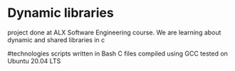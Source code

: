 # Dynamic libraries
project done at ALX Software Engineering course. We are learning about dynamic and shared libraries in c

#technologies 
scripts written in Bash
C files compiled using GCC 
tested on  Ubuntu 20.04 LTS

